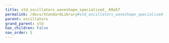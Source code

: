 ```yaml
---
title: std_oscillators_waveshape_specialised__K0a57
permalink: /docs/StandardLibrary#std_oscillators_waveshape_specialised__K0a57
parent: oscillators
grand_parent: std
has_children: False
nav_order: 5
---
```

